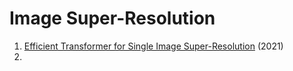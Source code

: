 # Image Super-Resolution
1. [Efficient Transformer for Single Image Super-Resolution](https://arxiv.org/abs/2108.11084) (2021)
2. 

